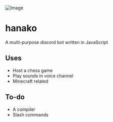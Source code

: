 ![Image](https://i.imgur.com/RZKGQ7z.png)
# hanako
A multi-purpose discord bot written in JavaScript

## Uses
* Host a chess game
* Play sounds in voice channel
* Minecraft related

## To-do
* A compiler
* Slash commands